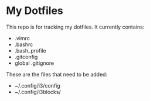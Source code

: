 # My Dotfiles

This repo is for tracking my dotfiles. It currently contains:

* .vimrc
* .bashrc
* .bash\_profile
* .gitconfig
* global .gitignore

These are the files that need to be added:
* ~/.config/i3/config
* ~/.config/i3blocks/
